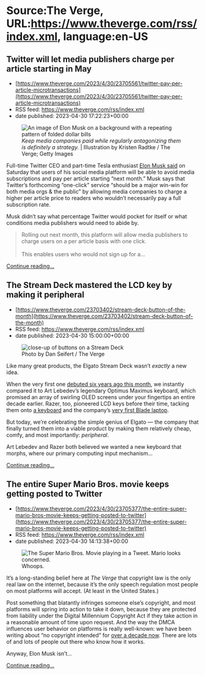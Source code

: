 # Source:The Verge, URL:https://www.theverge.com/rss/index.xml, language:en-US

## Twitter will let media publishers charge per article starting in May
 - [https://www.theverge.com/2023/4/30/23705561/twitter-pay-per-article-microtransactions](https://www.theverge.com/2023/4/30/23705561/twitter-pay-per-article-microtransactions)
 - RSS feed: https://www.theverge.com/rss/index.xml
 - date published: 2023-04-30 17:22:23+00:00

<figure>
      <img alt="An image of Elon Musk on a background with a repeating pattern of folded dollar bills" src="https://cdn.vox-cdn.com/thumbor/hv6dZwlgDUL3jXz8pd2qBvaCtTM=/0x0:2040x1360/1310x873/cdn.vox-cdn.com/uploads/chorus_image/image/72235766/VRG_Illo_STK022_K_Radtke_Musk_Money.0.jpg" />
        <figcaption><em>Keep media companies paid while regularly antagonizing them is definitely a strategy.</em> | Illustration by Kristen Radtke / The Verge; Getty Images</figcaption>
    </figure>

  <p id="gbYO5R">Full-time Twitter CEO and part-time Tesla enthusiast <a href="https://twitter.com/elonmusk/status/1652349875017879552">Elon Musk said</a> on Saturday that users of his social media platform will be able to avoid media subscriptions and pay per article starting “next month.” Musk says that Twitter’s forthcoming “one-click” service “should be a major win-win for both media orgs &amp; the public” by allowing media companies to charge a higher per article price to readers who wouldn’t necessarily pay a full subscription rate. </p>
<p id="XTR13D">Musk didn’t say what percentage Twitter would pocket for itself or what conditions media publishers would need to abide by.</p>
<div id="RUd6Wd">
<blockquote class="twitter-tweet">
<p dir="ltr" lang="en">Rolling out next month, this platform will allow media publishers to charge users on a per article basis with one click.<br /><br />This enables users who would not sign up for a...</p>
</blockquote>
</div>
  <p>
    <a href="https://www.theverge.com/2023/4/30/23705561/twitter-pay-per-article-microtransactions">Continue reading&hellip;</a>
  </p>

## The Stream Deck mastered the LCD key by making it peripheral
 - [https://www.theverge.com/23703402/stream-deck-button-of-the-month](https://www.theverge.com/23703402/stream-deck-button-of-the-month)
 - RSS feed: https://www.theverge.com/rss/index.xml
 - date published: 2023-04-30 15:00:00+00:00

<figure>
      <img alt="close-up of buttons on a Stream Deck" src="https://cdn.vox-cdn.com/thumbor/6xL-saq380QAu25iYYGJ6_hJruA=/0x0:2040x1360/1310x873/cdn.vox-cdn.com/uploads/chorus_image/image/72235474/236572_BOTM_Stream_Deck_DSeifert_0004.0.jpg" />
        <figcaption>Photo by Dan Seifert / The Verge</figcaption>
    </figure>

  <p class="p--has-dropcap" id="nUZdqz">Like many great products, the Elgato Stream Deck wasn’t<em> exactly</em> a new idea. </p>
<p id="tllPTL">When the very first one <a href="https://www.theverge.com/circuitbreaker/2017/4/17/15327118/elgato-stream-deck-release-amazon">debuted six years ago this month</a>, we instantly compared it to Art Lebedev’s legendary Optimus Maximus keyboard, which promised an array of swirling OLED screens under your fingertips an entire decade earlier. Razer, too, pioneered LCD keys before their time, tacking them onto <a href="https://www.theverge.com/2012/1/10/2697370/razers-touchscreen-star-wars-the-old-republic-keyboard-hands-on">a keyboard</a> and the company’s <a href="https://www.theverge.com/2012/3/2/2821566/razer-blade-review">very first Blade laptop</a>. </p>
<div class="c-float-left c-float-hang"><div id="FwoZu7"><div></div></div></div>
<p id="t3G1D1">But today, we’re celebrating the simple genius of Elgato — the company that finally turned them into a viable product by making them relatively cheap, comfy, and most importantly: <em>peripheral</em>.    </p>
<p id="O9qxcq">Art Lebedev and Razer both believed we wanted a new keyboard that morphs, where our primary computing input mechanism...</p>
  <p>
    <a href="https://www.theverge.com/23703402/stream-deck-button-of-the-month">Continue reading&hellip;</a>
  </p>

## The entire Super Mario Bros. movie keeps getting posted to Twitter
 - [https://www.theverge.com/2023/4/30/23705377/the-entire-super-mario-bros-movie-keeps-getting-posted-to-twitter](https://www.theverge.com/2023/4/30/23705377/the-entire-super-mario-bros-movie-keeps-getting-posted-to-twitter)
 - RSS feed: https://www.theverge.com/rss/index.xml
 - date published: 2023-04-30 14:13:38+00:00

<figure>
      <img alt="The Super Mario Bros. Movie playing in a Tweet. Mario looks concerned." src="https://cdn.vox-cdn.com/thumbor/PfqmGjXpUSEtpTJMP8yp6vpeIkw=/0x17:1290x877/1310x873/cdn.vox-cdn.com/uploads/chorus_image/image/72235360/IMG_2207.0.jpeg" />
        <figcaption>Whoops.</figcaption>
    </figure>

  <p id="90I6XI">It’s a long-standing belief here at <em>The Verge</em> that copyright law is the only real law on the internet, because it’s the only speech regulation most people on most platforms will accept. (At least in the United States.) </p>
<p id="zR0ZVb">Post something that blatantly infringes someone else’s copyright, and most platforms will spring into action to take it down, because they are protected from liability under the Digital Millennium Copyright Act if they take action in a reasonable amount of time upon request. And the way the DMCA influences user behavior on platforms is really well-known: we have been writing about “no copyright intended” for <a href="https://www.theverge.com/policy/2011/12/9/2624738/remix-culture-copyright-law-doomed">over a decade now</a>. There are lots of and lots of people out there who know how it works.</p>
<p id="OCVS1C">Anyway, Elon Musk isn’t...</p>
  <p>
    <a href="https://www.theverge.com/2023/4/30/23705377/the-entire-super-mario-bros-movie-keeps-getting-posted-to-twitter">Continue reading&hellip;</a>
  </p>

